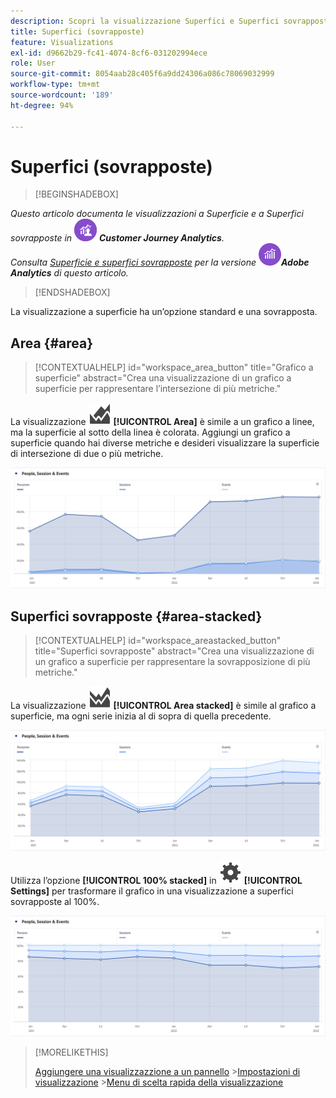 ```yaml
---
description: Scopri la visualizzazione Superfici e Superfici sovrapposte.
title: Superfici (sovrapposte)
feature: Visualizations
exl-id: d9662b29-fc41-4074-8cf6-031202994ece
role: User
source-git-commit: 8054aab28c405f6a9dd24306a086c78069032999
workflow-type: tm+mt
source-wordcount: '189'
ht-degree: 94%

---
```


# Superfici (sovrapposte)

>[!BEGINSHADEBOX]

_Questo articolo documenta le visualizzazioni a Superficie e a Superfici sovrapposte in_ ![CustomerJourneyAnalytics](/help/assets/icons/CustomerJourneyAnalytics.svg) _&#x200B;**Customer Journey Analytics**._<br/>_Consulta [Superficie e superfici sovrapposte](https://experienceleague.adobe.com/it/docs/analytics/analyze/analysis-workspace/visualizations/area) per la versione_ ![AdobeAnalytics](/help/assets/icons/AdobeAnalytics.svg) _&#x200B;**Adobe Analytics** di questo articolo._

>[!ENDSHADEBOX]


La visualizzazione a superficie ha un’opzione standard e una sovrapposta.

## Area {#area}

<!-- markdownlint-disable MD034 -->

>[!CONTEXTUALHELP]
>id="workspace_area_button"
>title="Grafico a superficie"
>abstract="Crea una visualizzazione di un grafico a superficie per rappresentare l’intersezione di più metriche."

<!-- markdownlint-enable MD034 -->





La visualizzazione ![GraphArea](/help/assets/icons/GraphArea.svg) **[!UICONTROL Area]** è simile a un grafico a linee, ma la superficie al sotto della linea è colorata. Aggiungi un grafico a superficie quando hai diverse metriche e desideri visualizzare la superficie di intersezione di due o più metriche.

![Visualizzazione superficie con più metriche](assets/area.png)

## Superfici sovrapposte {#area-stacked}

<!-- markdownlint-disable MD034 -->

>[!CONTEXTUALHELP]
>id="workspace_areastacked_button"
>title="Superfici sovrapposte"
>abstract="Crea una visualizzazione di un grafico a superficie per rappresentare la sovrapposizione di più metriche."

<!-- markdownlint-enable MD034 -->


La visualizzazione ![GraphAreaStacked](/help/assets/icons/GraphAreaStacked.svg) **[!UICONTROL Area stacked]** è simile al grafico a superficie, ma ogni serie inizia al di sopra di quella precedente.

![Superfici sovrapposte che mostrano ogni serie al di sopra di quella precedente.](assets/area-stacked.png)

Utilizza l’opzione **[!UICONTROL 100% stacked]** in ![Setting](/help/assets/icons/Setting.svg) **[!UICONTROL Settings]** per trasformare il grafico in una visualizzazione a superfici sovrapposte al 100%.

![Superfici sovrapposte che mostrano una visualizzazione con sovrapposizione al 100%.](assets/area-stacked100.png)

>[!MORELIKETHIS]
>
>[Aggiungere una visualizzazzione a un pannello](/help/analysis-workspace/visualizations/freeform-analysis-visualizations.md#add-visualizations-to-a-panel)
>&#x200B;>[Impostazioni di visualizzazione](/help/analysis-workspace/visualizations/freeform-analysis-visualizations.md#settings)
>&#x200B;>[Menu di scelta rapida della visualizzazione](/help/analysis-workspace/visualizations/freeform-analysis-visualizations.md#context-menu)
>
